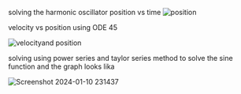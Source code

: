 solving the harmonic oscillator
position vs time 
![position](https://github.com/hpg1164/Dynamical-system/assets/104516934/c045b9cc-b943-4010-b9ec-0a06f2bbdfce)

velocity vs position  using ODE 45

![velocityand position](https://github.com/hpg1164/Dynamical-system/assets/104516934/0d2aaf1f-92a4-433e-8e3e-ffd1465b9397)

solving using power series and taylor series method to solve the sine function and the graph looks lika


![Screenshot 2024-01-10 231437](https://github.com/hpg1164/Dynamical-system/assets/104516934/d8b54dfc-293d-44f9-b6da-53c40d1b0fe1)
